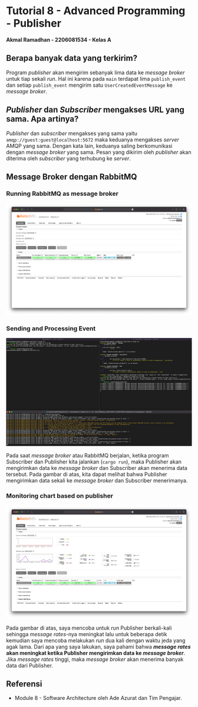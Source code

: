 # Tutorial 8 - Advanced Programming - Publisher
**Akmal Ramadhan - 2206081534 - Kelas A**

## Berapa banyak data yang terkirim?
Program _publisher_ akan mengirim sebanyak lima data ke _message broker_ untuk tiap sekali _run_. Hal ini karena pada `main` terdapat lima `publish_event` dan setiap `publish_event` mengirim satu `UserCreatedEventMessage` ke _message broker_.

## _Publisher_ dan _Subscriber_ mengakses URL yang sama. Apa artinya?
_Publisher_ dan _subscriber_ mengakses yang sama yaitu `amqp://guest:guest@localhost:5672` maka keduanya mengakses _server_ AMQP yang sama. Dengan kata lain, keduanya saling berkomunikasi dengan _message broker_ yang sama. Pesan yang dikirim oleh _publisher_ akan diterima oleh _subscriber_ yang terhubung ke _server_.

## Message Broker dengan RabbitMQ
### Running RabbitMQ as message broker
<img src="image/img_0.png">

### Sending and Processing Event
<img src="image/img_1.png">

Pada saat _message broker_ atau RabbitMQ berjalan, ketika program Subscriber dan Publisher kita jalankan (`cargo run`), maka Publisher akan mengirimkan data ke _message broker_ dan Subscriber akan menerima data tersebut. Pada gambar di atas, kita dapat melihat bahwa Publisher mengirimkan data sekali ke _message broker_ dan Subscriber menerimanya.

### Monitoring chart based on publisher
<img src="image/img_2.png">

Pada gambar di atas, saya mencoba untuk _run_ Publisher berkali-kali sehingga _message rates_-nya meningkat lalu untuk beberapa detik kemudian saya mencoba melakukan _run_ dua kali dengan waktu jeda yang agak lama. Dari apa yang saya lakukan, saya pahami bahwa **_message rates_ akan meningkat ketika Publisher mengirimkan data ke _message broker_**. Jika _message rates_ tinggi, maka _message broker_ akan menerima banyak data dari Publisher.

## Referensi
- Module 8 - Software Architecture oleh Ade Azurat dan Tim Pengajar.